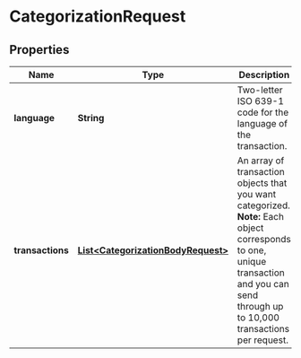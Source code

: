 

# CategorizationRequest


## Properties

| Name | Type | Description | Notes |
|------------ | ------------- | ------------- | -------------|
|**language** | **String** | Two-letter ISO 639-1 code for the language of the transaction. |  |
|**transactions** | [**List&lt;CategorizationBodyRequest&gt;**](CategorizationBodyRequest.md) | An array of transaction objects that you want categorized.  **Note:** Each object corresponds to one, unique transaction and you can send through up to 10,000 transactions per request. |  |



